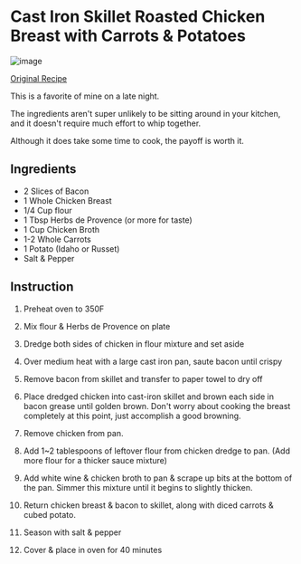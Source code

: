 # Cast Iron Skillet Roasted Chicken Breast with Carrots & Potatoes
![image](https://static1.squarespace.com/static/542d948de4b0c8590fff218b/t/564f728de4b0e404d7737dd6/1448047247705/?format=150w)

[Original Recipe](https://www.homeandplate.com/blog/2016/cast-iron-skillet-roasted-chicken-breasts-with-carrots-potatoes)

This is a favorite of mine on a late night.

The ingredients aren't super unlikely to be sitting around in your kitchen, and it doesn't require much effort to whip together.

Although it does take some time to cook, the payoff is worth it.

## Ingredients

- 2 Slices of Bacon
- 1 Whole Chicken Breast
- 1/4 Cup flour
- 1 Tbsp Herbs de Provence (or more for taste)
- 1 Cup Chicken Broth
- 1-2 Whole Carrots
- 1 Potato (Idaho or Russet)
- Salt & Pepper

## Instruction

1. Preheat oven to 350F

2. Mix flour & Herbs de Provence on plate

3. Dredge both sides of chicken in flour mixture and set aside

4. Over medium heat with a large cast iron pan, saute bacon until crispy

5. Remove bacon from skillet and transfer to paper towel to dry off

6. Place dredged chicken into cast-iron skillet and brown each side in bacon grease until golden brown.
   Don't worry about cooking the breast completely at this point, just accomplish a good browning.

7. Remove chicken from pan.

8. Add 1~2 tablespoons of leftover flour from chicken dredge to pan.
   (Add more flour for a thicker sauce mixture)

9. Add white wine & chicken broth to pan & scrape up bits at the bottom of the pan.
   Simmer this mixture until it begins to slightly thicken.

10. Return chicken breast & bacon to skillet, along with diced carrots & cubed potato.

11. Season with salt & pepper

12. Cover & place in oven for 40 minutes
